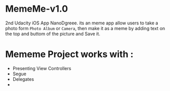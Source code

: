 # MemeMe-v1.0

2nd Udacity iOS App NanoDgreee.
its an meme app allow users to take a photo form `Photo Album` or `Camera`, 
then make it as a meme by adding text on the top and buttom of the picture and Save it.


# Mememe Project works with :


+ Presenting View Controllers
+ Segue
+ Delegates
+
